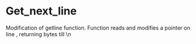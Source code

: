 # Get_next_line
Modification of getline function. Function reads and modifies a pointer on line , returning bytes till \n

